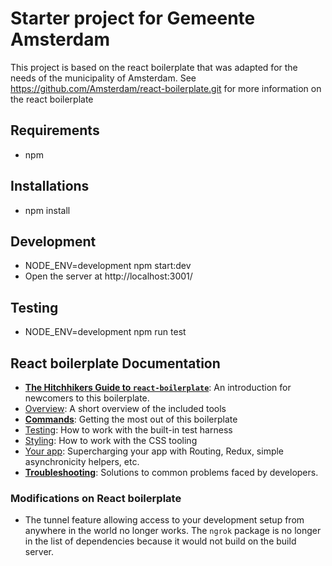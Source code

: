 
# Starter project for Gemeente Amsterdam

This project is based on the react boilerplate that was adapted for the needs of the municipality of Amsterdam.
See https://github.com/Amsterdam/react-boilerplate.git for more information on the react boilerplate

## Requirements
- npm

## Installations
- npm install

## Development
- NODE_ENV=development npm start:dev
- Open the server at http://localhost:3001/

## Testing
- NODE_ENV=development npm run test


## React boilerplate Documentation

* [**The Hitchhikers Guide to `react-boilerplate`**](docs/general/introduction.md): An introduction for newcomers to this boilerplate.
* [Overview](docs/general): A short overview of the included tools
* [**Commands**](docs/general/commands.md): Getting the most out of this boilerplate
* [Testing](docs/testing): How to work with the built-in test harness
* [Styling](docs/css): How to work with the CSS tooling
* [Your app](docs/js): Supercharging your app with Routing, Redux, simple
  asynchronicity helpers, etc.
* [**Troubleshooting**](docs/general/gotchas.md): Solutions to common problems faced by developers.

### Modifications on React boilerplate
* The tunnel feature allowing access to your development setup from anywhere in the world no longer works.
The `ngrok` package is no longer in the list of dependencies because it would not build on the build server.
